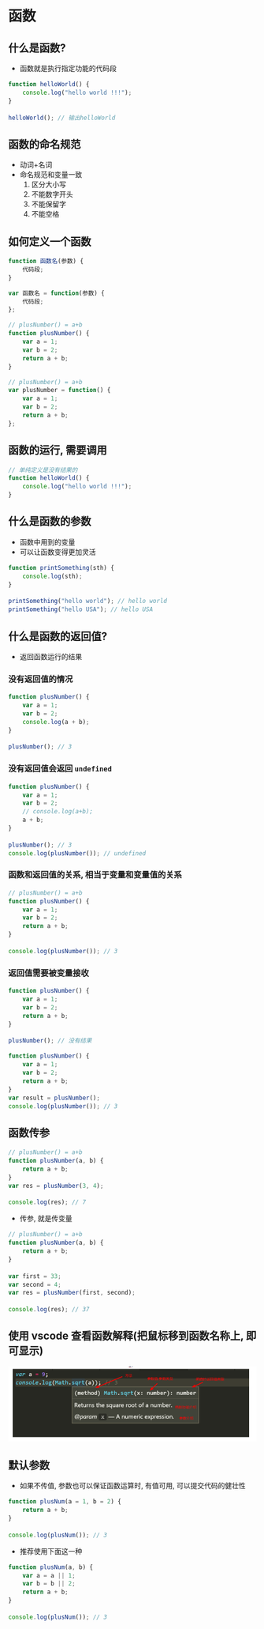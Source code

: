 # 函数

## 什么是函数?

-   函数就是执行指定功能的代码段

```javascript
function helloWorld() {
    console.log("hello world !!!");
}

helloWorld(); // 输出helloWorld
```

## 函数的命名规范

-   动词+名词
-   命名规范和变量一致
    1. 区分大小写
    2. 不能数字开头
    3. 不能保留字
    4. 不能空格

## 如何定义一个函数

```javascript
function 函数名(参数) {
    代码段;
}
```

```javascript
var 函数名 = function(参数) {
    代码段;
};
```

```javascript
// plusNumber() = a+b
function plusNumber() {
    var a = 1;
    var b = 2;
    return a + b;
}
```

```javascript
// plusNumber() = a+b
var plusNumber = function() {
    var a = 1;
    var b = 2;
    return a + b;
};
```

## 函数的运行, 需要调用

```javascript
// 单纯定义是没有结果的
function helloWorld() {
    console.log("hello world !!!");
}
```

## 什么是函数的参数

-   函数中用到的变量
-   可以让函数变得更加灵活

```javascript
function printSomething(sth) {
    console.log(sth);
}

printSomething("hello world"); // hello world
printSomething("hello USA"); // hello USA
```

## 什么是函数的返回值?

-   返回函数运行的结果

### 没有返回值的情况

```javascript
function plusNumber() {
    var a = 1;
    var b = 2;
    console.log(a + b);
}

plusNumber(); // 3
```

### 没有返回值会返回 `undefined`

```javascript
function plusNumber() {
    var a = 1;
    var b = 2;
    // console.log(a+b);
    a + b;
}

plusNumber(); // 3
console.log(plusNumber()); // undefined
```

### 函数和返回值的关系, 相当于变量和变量值的关系

```javascript
// plusNumber() = a+b
function plusNumber() {
    var a = 1;
    var b = 2;
    return a + b;
}

console.log(plusNumber()); // 3
```

### 返回值需要被变量接收

```javascript
function plusNumber() {
    var a = 1;
    var b = 2;
    return a + b;
}

plusNumber(); // 没有结果
```

```javascript
function plusNumber() {
    var a = 1;
    var b = 2;
    return a + b;
}
var result = plusNumber();
console.log(plusNumber()); // 3
```

## 函数传参

```javascript
// plusNumber() = a+b
function plusNumber(a, b) {
    return a + b;
}
var res = plusNumber(3, 4);

console.log(res); // 7
```

-   传参, 就是传变量

```javascript
// plusNumber() = a+b
function plusNumber(a, b) {
    return a + b;
}

var first = 33;
var second = 4;
var res = plusNumber(first, second);

console.log(res); // 37
```

## 使用 vscode 查看函数解释(把鼠标移到函数名称上, 即可显示)

![](images/screenshot_1542275264989.png)

## 默认参数

-   如果不传值, 参数也可以保证函数运算时, 有值可用, 可以提交代码的健壮性

```javascript
function plusNum(a = 1, b = 2) {
    return a + b;
}

console.log(plusNum()); // 3
```

-   推荐使用下面这一种

```javascript
function plusNum(a, b) {
    var a = a || 1;
    var b = b || 2;
    return a + b;
}

console.log(plusNum()); // 3
```

